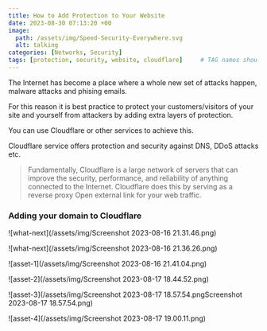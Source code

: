 ```yaml
---
title: How to Add Protection to Your Website
date: 2023-08-30 07:13:20 +00
image:
  path: /assets/img/Speed-Security-Everywhere.svg
  alt: talking
categories: [Networks, Security]
tags: [protection, security, website, cloudflare]     # TAG names should always be lowercase
---
```


The Internet has become a place where a whole new set of attacks happen, malware attacks and phising emails.

For this reason it is best practice to protect your customers/visitors of your site and yourself from attackers by adding extra layers of protection.

You can use Cloudflare or other services to achieve this.

Cloudflare service offers protection and security against DNS, DDoS attacks etc. 

> Fundamentally, Cloudflare is a large network of servers that can improve the security, performance, and reliability of anything connected to the Internet. Cloudflare does this by serving as a reverse proxy Open external link for your web traffic.

### Adding your domain to Cloudflare

![what-next](/assets/img/Screenshot 2023-08-16 21.31.46.png)

![what-next](/assets/img/Screenshot 2023-08-16 21.36.26.png)

![asset-1](/assets/img/Screenshot 2023-08-16 21.41.04.png)

![asset-2](/assets/img/Screenshot 2023-08-17 18.44.52.png)

![asset-3](/assets/img/Screenshot 2023-08-17 18.57.54.pngScreenshot 2023-08-17 18.57.54.png)

![asset-4](/assets/img/Screenshot 2023-08-17 19.00.11.png)






